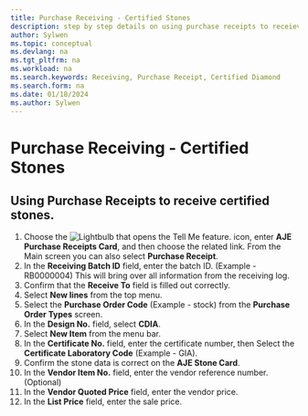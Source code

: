 ```yaml
---
title: Purchase Receiving - Certified Stones
description: step by step details on using purchase receipts to receieve certified stones
author: Sylwen
ms.topic: conceptual
ms.devlang: na
ms.tgt_pltfrm: na
ms.workload: na
ms.search.keywords: Receiving, Purchase Receipt, Certified Diamond
ms.search.form: na
ms.date: 01/18/2024
ms.author: Sylwen
---
```





# Purchase Receiving - Certified Stones

## Using Purchase Receipts to receive certified stones.

1. Choose the ![Lightbulb that opens the Tell Me feature.](../media/ui-search/search_small.png "Tell me what you want to do") icon, enter **AJE Purchase Receipts Card**, and then choose the related link. From the Main screen you can also select **Purchase Receipt**.
1. In the **Receiving Batch ID** field, enter the batch ID. (Example - RB0000004) This will bring over all information from the receiving log.
1. Confirm that the **Receive To** field is filled out correctly.
1. Select **New lines** from the top menu.
1. Select the **Purchase Order Code** (Example - stock) from the **Purchase Order Types** screen.
1. In the **Design No.** field, select **CDIA**.
1. Select **New Item** from the menu bar.
1. In the **Certificate No.** field, enter the certificate number, then Select the **Certificate Laboratory Code** (Example - GIA).
1. Confirm the stone data is correct on the **AJE Stone Card**.
1. In the **Vendor Item No.** field, enter the vendor reference number. (Optional)
1. In the **Vendor Quoted Price** field, enter the vendor price.
1. In the **List Price** field, enter the sale price.